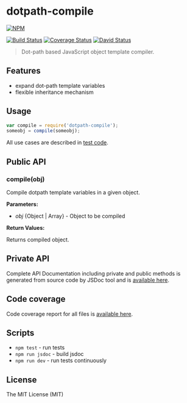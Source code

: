 # dotpath-compile

[![NPM](https://nodei.co/npm/dotpath-compile.png)](https://nodei.co/npm/dotpath-compile/)

[![Build Status](https://travis-ci.org/tsertkov/dotpath-compile.svg?branch=master)](https://travis-ci.org/tsertkov/dotpath-compile)
[![Coverage Status](https://img.shields.io/coveralls/tsertkov/dotpath-compile.svg)](https://coveralls.io/r/tsertkov/dotpath-compile?branch=master)
[![David Status](https://david-dm.org/tsertkov/dotpath-compile.png)](https://david-dm.org/tsertkov/dotpath-compile)

> Dot-path based JavaScript object template compiler.

## Features

- expand dot-path template variables
- flexible inheritance mechanism

## Usage

```javascript
var compile = require('dotpath-compile');
someobj = compile(someobj);
```

All use cases are described in [test code](https://github.com/tsertkov/dotpath-compile/blob/master/test/compile.js).


## Public API

### compile(obj)

Compile dotpath template variables in a given object.

**Parameters:**

- *obj* {Object | Array} - Object to be compiled

**Return Values:**

Returns compiled object.

## Private API

Complete API Documentation including private and public methods is generated from source code by JSDoc tool and is [available here](https://s3.eu-central-1.amazonaws.com/tsertkov-artifacts/dotpath-compile/master/jsdoc/index.html).

## Code coverage

Code coverage report for all files is [available here](https://s3.eu-central-1.amazonaws.com/tsertkov-artifacts/dotpath-resolve/master/coverage/lcov-report/index.html).

## Scripts

- `npm test` - run tests
- `npm run jsdoc` - build jsdoc
- `npm run dev` - run tests continuously

## License

The MIT License (MIT)
